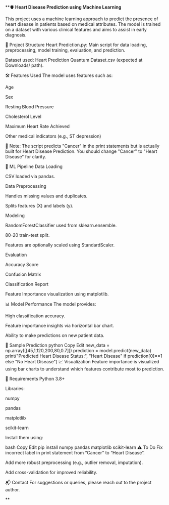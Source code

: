 ****🫀 Heart Disease Prediction using Machine Learning**

This project uses a machine learning approach to predict the presence of heart disease in patients based on medical attributes. The model is trained on a dataset with various clinical features and aims to assist in early diagnosis.

📂 Project Structure
Heart Prediction.py: Main script for data loading, preprocessing, model training, evaluation, and prediction.

Dataset used: Heart Prediction Quantum Dataset.csv (expected at Downloads/ path).

🛠️ Features Used
The model uses features such as:

Age

Sex

Resting Blood Pressure

Cholesterol Level

Maximum Heart Rate Achieved

Other medical indicators (e.g., ST depression)

📌 Note: The script predicts "Cancer" in the print statements but is actually built for Heart Disease Prediction. You should change "Cancer" to "Heart Disease" for clarity.

🧪 ML Pipeline
Data Loading

CSV loaded via pandas.

Data Preprocessing

Handles missing values and duplicates.

Splits features (X) and labels (y).

Modeling

RandomForestClassifier used from sklearn.ensemble.

80-20 train-test split.

Features are optionally scaled using StandardScaler.

Evaluation

Accuracy Score

Confusion Matrix

Classification Report

Feature Importance visualization using matplotlib.

📊 Model Performance
The model provides:

High classification accuracy.

Feature importance insights via horizontal bar chart.

Ability to make predictions on new patient data.

🧠 Sample Prediction
python
Copy
Edit
new_data = np.array([[45,1,120,200,80,0.7]])
prediction = model.predict(new_data)
print("Predicted Heart Disease Status:", "Heart Disease" if prediction[0]==1 else "No Heart Disease")
📈 Visualization
Feature importance is visualized using bar charts to understand which features contribute most to prediction.

🧰 Requirements
Python 3.8+

Libraries:

numpy

pandas

matplotlib

scikit-learn

Install them using:

bash
Copy
Edit
pip install numpy pandas matplotlib scikit-learn
⚠️ To Do
Fix incorrect label in print statement from “Cancer” to “Heart Disease”.

Add more robust preprocessing (e.g., outlier removal, imputation).

Add cross-validation for improved reliability.

📬 Contact
For suggestions or queries, please reach out to the project author.

**
